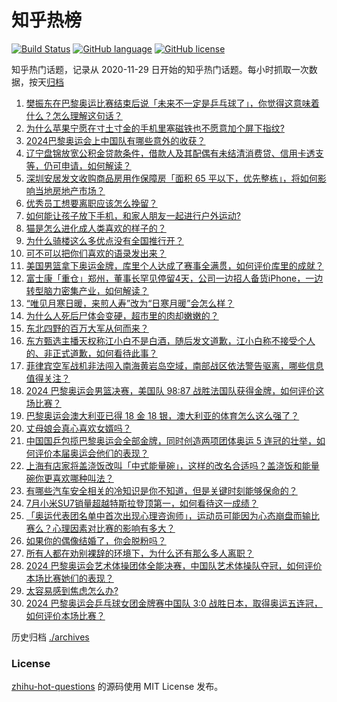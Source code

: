 # 知乎热榜
[![Build Status](https://github.com/ToWeLong/zhihu-hot-questions/workflows/CI/badge.svg)](https://github.com/ToWeLong/zhihu-hot-questions/actions)
[![GitHub language](https://img.shields.io/badge/language-golang-orange.svg)](https://golang.org/)
[![GitHub license](https://img.shields.io/github/license/ToWeLong/zhihu-hot-questions)](https://github.com/ToWeLong/zhihu-hot-questions/blob/main/LICENSE)

知乎热门话题，记录从 2020-11-29 日开始的知乎热门话题。每小时抓取一次数据，按天[归档](./archives)

<!-- BEGIN -->

1. [樊振东在巴黎奥运比赛结束后说「未来不一定是乒乓球了」，你觉得这意味着什么？怎么理解这句话？](https://www.zhihu.com/question/663960931)
1. [为什么苹果宁愿在寸土寸金的手机里塞磁铁也不愿意加个屏下指纹​​​?](https://www.zhihu.com/question/663486295)
1. [2024巴黎奥运会上中国队有哪些意外的收获？](https://www.zhihu.com/question/663824292)
1. [辽宁盘锦放宽公积金贷款条件，借款人及其配偶有未结清消费贷、信用卡透支等，仍可申请，如何解读？](https://www.zhihu.com/question/663950004)
1. [深圳安居发文收购商品房用作保障房「面积 65 平以下，优先整栋」，将如何影响当地房地产市场？](https://www.zhihu.com/question/663708017)
1. [优秀员工想要离职应该怎么挽留？](https://www.zhihu.com/question/663054404)
1. [如何能让孩子放下手机，和家人朋友一起进行户外运动?](https://www.zhihu.com/question/663800974)
1. [猫是怎么进化成人类喜欢的样子的？](https://www.zhihu.com/question/637784073)
1. [为什么骑楼这么多优点没有全国推行开？](https://www.zhihu.com/question/663488574)
1. [可不可以把你们喜欢的语录发出来？](https://www.zhihu.com/question/663457029)
1. [美国男篮拿下奥运金牌，库里个人达成了赛事全满贯，如何评价库里的成就？](https://www.zhihu.com/question/663972992)
1. [富士康「重仓」郑州，董事长罕见停留4天，公司一边招人备货iPhone，一边转型脑力密集产业，如何解读？](https://www.zhihu.com/question/663932353)
1. [“唯见月寒日暖，来煎人寿”改为“日寒月暖”会怎么样？](https://www.zhihu.com/question/663837174)
1. [为什么人死后尸体会变硬，超市里的肉却嫩嫩的？](https://www.zhihu.com/question/663163952)
1. [东北四野的百万大军从何而来？](https://www.zhihu.com/question/661280317)
1. [东方甄选主播天权称江小白不是白酒，随后发文道歉，江小白称不接受个人的、非正式道歉，如何看待此事？](https://www.zhihu.com/question/663909167)
1. [菲律宾空军战机非法闯入南海黄岩岛空域，南部战区依法警告驱离，哪些信息值得关注？](https://www.zhihu.com/question/663950681)
1. [2024 巴黎奥运会男篮决赛，美国队 98:87 战胜法国队获得金牌，如何评价这场比赛？](https://www.zhihu.com/question/663961634)
1. [巴黎奥运会澳大利亚已得 18 金 18 银，澳大利亚的体育怎么这么强了？](https://www.zhihu.com/question/663744083)
1. [丈母娘会真心喜欢女婿吗？](https://www.zhihu.com/question/660265594)
1. [中国国乒包揽巴黎奥运会全部金牌，同时创造两项团体奥运 5 连冠的壮举，如何评价本届奥运会他们的表现？](https://www.zhihu.com/question/663959171)
1. [上海有店家将盖浇饭改叫「中式能量碗」，这样的改名合适吗？盖浇饭和能量碗你更喜欢哪种叫法？](https://www.zhihu.com/question/662487863)
1. [有哪些汽车安全相关的冷知识是你不知道，但是关键时刻能够保命的？](https://www.zhihu.com/question/663321410)
1. [7月小米SU7销量超越特斯拉登顶第一，如何看待这一成绩？](https://www.zhihu.com/question/663911064)
1. [「奥运代表团名单中首次出现心理咨询师」，运动员可能因为心态崩盘而输比赛么？心理因素对比赛的影响有多大？](https://www.zhihu.com/question/662883700)
1. [如果你的偶像结婚了，你会脱粉吗？](https://www.zhihu.com/question/660873839)
1. [所有人都在劝别裸辞的环境下，为什么还有那么多人离职？](https://www.zhihu.com/question/662862400)
1. [2024 巴黎奥运会艺术体操团体全能决赛，中国队艺术体操队夺冠，如何评价本场比赛她们的表现？](https://www.zhihu.com/question/663925890)
1. [太容易感到焦虑怎么办?](https://www.zhihu.com/question/663795084)
1. [2024 巴黎奥运会乒乓球女团金牌赛中国队 3:0 战胜日本，取得奥运五连冠，如何评价本场比赛？](https://www.zhihu.com/question/663925402)

<!-- END -->

历史归档 [./archives](./archives)


### License
[zhihu-hot-questions](https://github.com/towelong/zhihu-hot-questions) 的源码使用 MIT License 发布。
